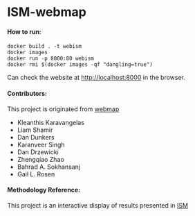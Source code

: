 # ISM-webmap

#### How to run:
```
docker build . -t webism
docker images
docker run -p 8000:80 webism
docker rmi $(docker images -qf "dangling=true")
```
Can check the website at [http://localhost:8000](http://localhost:8000) in the browser.

#### Contributors:
This project is originated from [webmap](https://github.com/Karavangelas/webmap)
* Kleanthis Karavangelas
* Liam Shamir
* Dan Dunkers
* Karanveer Singh
* Dan Drzewicki
* Zhengqiao Zhao
* Bahrad A. Sokhansanj
* Gail L. Rosen

#### Methodology Reference:
This project is an interactive display of results presented in [ISM](https://github.com/EESI/ISM)
